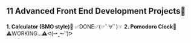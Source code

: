 ## 11 Advanced Front End Development Projects📌

**1. Calculator (BMO style)**📌 ✅DONE✅(☞ﾟ∀ﾟ)☞
**2. Pomodoro Clock**📌 ⚠️WORKING...⚠️ᕙ(⇀‸↼‶)ᕗ

